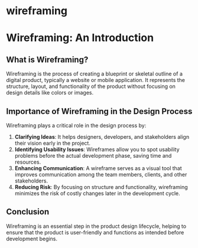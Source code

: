 # wireframing

# Wireframing: An Introduction

## What is Wireframing?

Wireframing is the process of creating a blueprint or skeletal outline of a digital product, typically a website or mobile application. It represents the structure, layout, and functionality of the product without focusing on design details like colors or images.

## Importance of Wireframing in the Design Process

Wireframing plays a critical role in the design process by:

1. **Clarifying Ideas**: It helps designers, developers, and stakeholders align their vision early in the project.
2. **Identifying Usability Issues**: Wireframes allow you to spot usability problems before the actual development phase, saving time and resources.
3. **Enhancing Communication**: A wireframe serves as a visual tool that improves communication among the team members, clients, and other stakeholders.
4. **Reducing Risk**: By focusing on structure and functionality, wireframing minimizes the risk of costly changes later in the development cycle.

## Conclusion

Wireframing is an essential step in the product design lifecycle, helping to ensure that the product is user-friendly and functions as intended before development begins.
